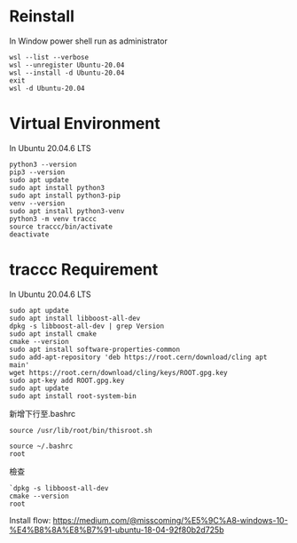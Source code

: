 # Reinstall 
In Window power shell run as administrator
```
wsl --list --verbose
wsl --unregister Ubuntu-20.04
wsl --install -d Ubuntu-20.04
exit
wsl -d Ubuntu-20.04
```
# Virtual Environment 
In Ubuntu 20.04.6 LTS
```
python3 --version
pip3 --version
sudo apt update
sudo apt install python3
sudo apt install python3-pip
venv --version
sudo apt install python3-venv
python3 -m venv traccc
source traccc/bin/activate
deactivate
```
# traccc Requirement
In Ubuntu 20.04.6 LTS
```
sudo apt update
sudo apt install libboost-all-dev
dpkg -s libboost-all-dev | grep Version
sudo apt install cmake
cmake --version
sudo apt install software-properties-common
sudo add-apt-repository 'deb https://root.cern/download/cling apt main'
wget https://root.cern/download/cling/keys/ROOT.gpg.key
sudo apt-key add ROOT.gpg.key
sudo apt update
sudo apt install root-system-bin
```
新增下行至.bashrc
```
source /usr/lib/root/bin/thisroot.sh
```
```
source ~/.bashrc
root
```
檢查
```
`dpkg -s libboost-all-dev
cmake --version
root
```




Install flow: https://medium.com/@misscoming/%E5%9C%A8-windows-10-%E4%B8%8A%E8%B7%91-ubuntu-18-04-92f80b2d725b
